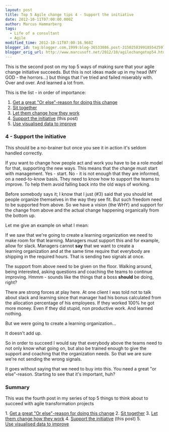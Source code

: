 ```yaml
---
layout: post
title: Top 5 Agile change tips 4 - Support the initiative
date: 2012-10-11T07:00:00.000Z
author: Marcus Hammarberg
tags:
  - Life of a consultant
  - Agile
modified_time: 2012-10-11T07:00:16.968Z
blogger_id: tag:blogger.com,1999:blog-36533086.post-3150258399185542597
blogger_orig_url: http://www.marcusoft.net/2012/10/agilechangetop54.html
---
```



<div class="p1">

This is the second post on my top 5 ways of making sure that your agile
change initiative succeeds. But this is not ideas made up in my head (MY
GOD - the horrors...) but things that I've tried and failed miserably
with. Over and over. And learned a lot from.

</div>

<div class="p1">

This is the list - in order of importance:

</div>

1. <a href="http://www.marcusoft.net/2012/10/agilechangetop51.html"
    target="_blank">Get a great "Or else"-reason for doing this change</a>
2. <a href="http://www.marcusoft.net/2012/10/agilechangetop52.html"
    target="_blank">Sit together</a>
3. <a href="http://www.marcusoft.net/2012/10/agilechangetop53.html"
    target="_blank">Let them change how they work</a>
4. <a href="http://www.marcusoft.net/2012/10/agilechangetop54.html"
    target="_blank">Support the initiative</a> (this post)
5. <a href="http://www.marcusoft.net/2012/10/agilechangetop55.html"
    target="_blank">Use visualised data to improve</a>

### 4 - Support the initiative

<div>

This should be a no-brainer but once you see it in action it's seldom
handled correctly.

</div>

<div>
</div>

<div>

If you want to change how people act and work you have to be a role
model for that, supporting the new ways. This means that the change must
start with management. Yes - start. No - it is not enough that they are
informed, on a need-to-know basis. They need to know how to support the
teams to improve. To help them avoid falling back into the old ways of
working.

</div>

<div>
</div>

<div>

Before somebody says it; I know that I just (#3) said that you should
let people organize themselves in the way they see fit. But such freedom
need to be supported from above. So we have a vision (the WHY) and
support for the change from above and the actual change happening
organically from the bottom up.

</div>

<div>
</div>

<div>

Let me give an example on what I mean:

</div>

<div>

If we saw that we're going to create a learning organization we need to
make room for that learning. Managers must support this and for example,
allow for slack. Managers cannot **say** that we want to create a
learning organization and at the same time require that everybody are
shipping in the required hours. That is sending two signals at once.

</div>

<div>

The support from above need to be given on the floor. Walking around,
being interested, asking questions and coaching the teams to continue
improving. Hmmm - sounds like the things that a boss **should** be
doing, right?

</div>

<div>
</div>

<div>

There are strong forces at play here. At one client I was told not to
talk about slack and learning since that manager had his bonus
calculated from the allocation percentage of his employees. If they
worked 100% he got more money. Even if they did stupid, non productive
work. And learned nothing.

</div>

<div>

But we were going to create a learning organization...  

</div>

<div>

It doesn't add up.

</div>

<div>
</div>

<div>

So in order to succeed I would say that everybody above the teams need
to not only know what going on, but also be trained enough to give the
support and coaching that the organization needs. So that we are sure
we're not sending the wrong signals.

</div>

<div>

It goes without saying that we need to buy into this. You need a great
"or else"-reason. Starting to see that it's important, huh?

</div>

### Summary

<div>

<div class="p1">

This was the fourth post in my series of top 5 things to think about to
succeed with agile transformation projects  

</div>

</div>

<div>
1.  <a href="http://www.marcusoft.net/2012/10/agilechangetop51.html"
    target="_blank">Get a great "Or else"-reason for doing this change</a>
2.  <a href="http://www.marcusoft.net/2012/10/agilechangetop52.html"
    target="_blank">Sit together</a>
3.  <a href="http://www.marcusoft.net/2012/10/agilechangetop53.html"
    target="_blank">Let them change how they work</a>
4.  <a href="http://www.marcusoft.net/2012/10/agilechangetop54.html"
    target="_blank">Support the initiative</a> (this post)
5.  <a href="http://www.marcusoft.net/2012/10/agilechangetop55.html"
    target="_blank">Use visualised data to improve</a>

</div>
